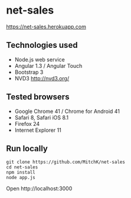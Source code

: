 # net-sales
https://net-sales.herokuapp.com

## Technologies used

 * Node.js web service
 * Angular 1.3 / Angular Touch
 * Bootstrap 3
 * NVD3 http://nvd3.org/

## Tested browsers

 * Google Chrome 41 / Chrome for Android 41
 * Safari 8, Safari iOS 8.1
 * Firefox 24
 * Internet Explorer 11

## Run locally

```
git clone https://github.com/MitchK/net-sales
cd net-sales
npm install 
node app.js
```
Open http://localhost:3000 


